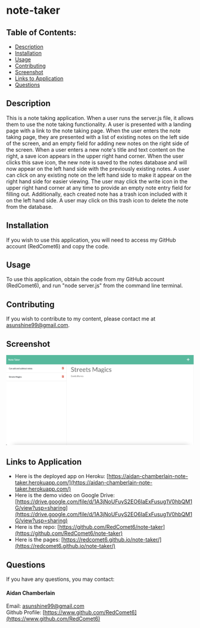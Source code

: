 # note-taker

## Table of Contents:

-   [Description](./README.md#description)
-   [Installation](./README.md#installation)
-   [Usage](./README.md#usage)
-   [Contributing](./README.md#contributing)
-   [Screenshot](./README.md#screenshot)
-   [Links to Application](./README.md#links-to-application)
-   [Questions](./README.md#questions)

## Description

This is a note taking application. When a user runs the server.js file, it allows them to use the note taking functionality. A user is presented with a landing page with a link to the note taking page. When the user enters the note taking page, they are presented with a list of existing notes on the left side of the screen, and an empty field for adding new notes on the right side of the screen. When a user enters a new note's title and text content on the right, a save icon appears in the upper right hand corner. When the user clicks this save icon, the new note is saved to the notes database and will now appear on the left hand side with the previously existing notes. A user can click on any existing note on the left hand side to make it appear on the right hand side for easier viewing. The user may click the write icon in the upper right hand corner at any time to provide an empty note entry field for filling out. Additionally, each created note has a trash icon included with it on the left hand side. A user may click on this trash icon to delete the note from the database.

## Installation

If you wish to use this application, you will need to access my GitHub account (RedComet6) and copy the code.

## Usage

To use this application, obtain the code from my GitHub account (RedComet6), and run "node server.js" from the command line terminal.

## Contributing

If you wish to contribute to my content, please contact me at asunshine99@gmail.com.

## Screenshot

![](./img/aidan-chamberlain-note-taker-screenshot.png)

## Links to Application

-   Here is the deployed app on Heroku: [https://aidan-chamberlain-note-taker.herokuapp.com/](https://aidan-chamberlain-note-taker.herokuapp.com/)
-   Here is the demo video on Google Drive: [https://drive.google.com/file/d/1A3jNoUFuyS2EO6IaExFusug1V0hbQM1G/view?usp=sharing](https://drive.google.com/file/d/1A3jNoUFuyS2EO6IaExFusug1V0hbQM1G/view?usp=sharing)
-   Here is the repo: [https://github.com/RedComet6/note-taker](https://github.com/RedComet6/note-taker)
-   Here is the pages: [https://redcomet6.github.io/note-taker/](https://redcomet6.github.io/note-taker/)

## Questions

If you have any questions, you may contact:

#### Aidan Chamberlain

Email: asunshine99@gmail.com  
Github Profile: [https://www.github.com/RedComet6](https://www.github.com/RedComet6)
